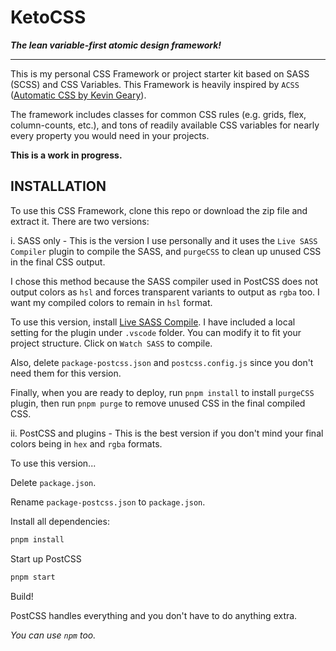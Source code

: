 # KetoCSS

**_The lean variable-first atomic design framework!_**

---

This is my personal CSS Framework or project starter kit based on SASS (SCSS) and CSS Variables. This Framework is heavily inspired by `ACSS` ([Automatic CSS by Kevin Geary](https://automaticcss.com/)).

The framework includes classes for common CSS rules (e.g. grids, flex, column-counts, etc.), and tons of readily available CSS variables for nearly every property you would need in your projects.

**This is a work in progress.**

## INSTALLATION

To use this CSS Framework, clone this repo or download the zip file and extract it. There are two versions:

i. SASS only - This is the version I use personally and it uses the `Live SASS Compiler` plugin to compile the SASS, and `purgeCSS` to clean up unused CSS in the final CSS output.

I chose this method because the SASS compiler used in PostCSS does not output colors as `hsl` and forces transparent variants to output as `rgba` too. I want my compiled colors to remain in `hsl` format.

To use this version, install [Live SASS Compile](https://marketplace.visualstudio.com/items?itemName=glenn2223.live-sass&ssr=false). I have included a local setting for the plugin under `.vscode` folder. You can modify it to fit your project structure. Click on `Watch SASS` to compile.

Also, delete `package-postcss.json` and `postcss.config.js` since you don't need them for this version.

Finally, when you are ready to deploy, run `pnpm install` to install `purgeCSS` plugin, then run `pnpm purge` to remove unused CSS in the final compiled CSS.

ii. PostCSS and plugins - This is the best version if you don't mind your final colors being in `hex` and `rgba` formats.

To use this version...

Delete `package.json`.

Rename `package-postcss.json` to `package.json`.

Install all dependencies:

```bash
pnpm install
```

Start up PostCSS

```bash
pnpm start
```

Build!

PostCSS handles everything and you don't have to do anything extra.

_You can use `npm` too._

```

```
